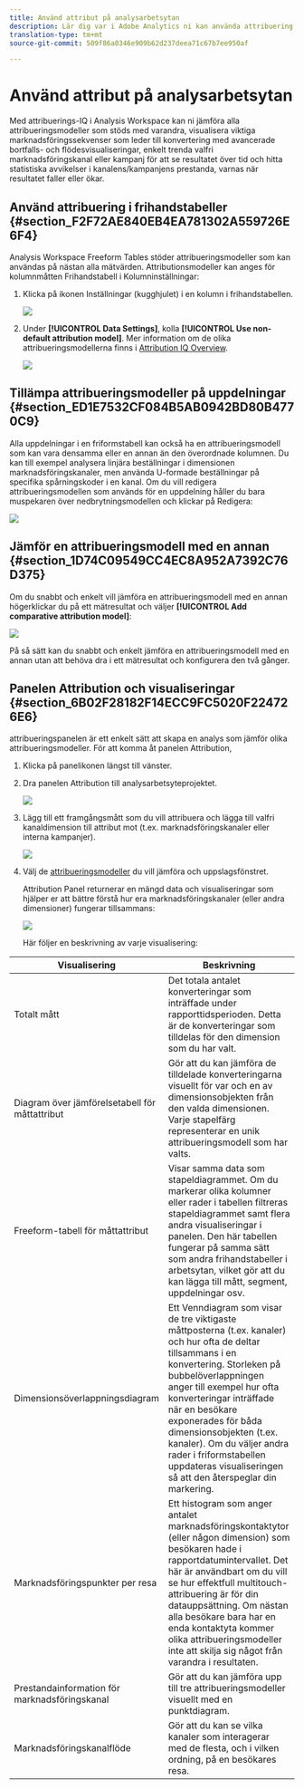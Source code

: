 ```yaml
---
title: Använd attribut på analysarbetsytan
description: Lär dig var i Adobe Analytics ni kan använda attribuering.
translation-type: tm+mt
source-git-commit: 509f86a0346e909b62d237deea71c67b7ee950af

---
```



# Använd attribut på analysarbetsytan

Med attribuerings-IQ i Analysis Workspace kan ni jämföra alla attribueringsmodeller som stöds med varandra, visualisera viktiga marknadsföringssekvenser som leder till konvertering med avancerade bortfalls- och flödesvisualiseringar, enkelt trenda valfri marknadsföringskanal eller kampanj för att se resultatet över tid och hitta statistiska avvikelser i kanalens/kampanjens prestanda, varnas när resultatet faller eller ökar.

## Använd attribuering i frihandstabeller {#section_F2F72AE840EB4EA781302A559726E6F4}

Analysis Workspace Freeform Tables stöder attribueringsmodeller som kan användas på nästan alla mätvärden. Attributionsmodeller kan anges för kolumnmåtten Frihandstabell i Kolumninställningar:

1. Klicka på ikonen Inställningar (kugghjulet) i en kolumn i frihandstabellen.

   ![](assets/Column_Settings.png)

1. Under **[!UICONTROL Data Settings]**, kolla **[!UICONTROL Use non-default attribution model]**. Mer information om de olika attribueringsmodellerna finns i [Attribution IQ Overview](attribution.md).

   ![](assets/Attribution_Model_Selection.png)

## Tillämpa attribueringsmodeller på uppdelningar {#section_ED1E7532CF084B5AB0942BD80B4770C9}

Alla uppdelningar i en friformstabell kan också ha en attribueringsmodell som kan vara densamma eller en annan än den överordnade kolumnen. Du kan till exempel analysera linjära beställningar i dimensionen marknadsföringskanaler, men använda U-formade beställningar på specifika spårningskoder i en kanal. Om du vill redigera attribueringsmodellen som används för en uppdelning håller du bara muspekaren över nedbrytningsmodellen och klickar på Redigera:

![](assets/breakdown_settings.png)

## Jämför en attribueringsmodell med en annan {#section_1D74C09549CC4EC8A952A7392C76D375}

Om du snabbt och enkelt vill jämföra en attribueringsmodell med en annan högerklickar du på ett mätresultat och väljer **[!UICONTROL Add comparative attribution model]**:

![](assets/Comparative_Attribution_Model.png)

På så sätt kan du snabbt och enkelt jämföra en attribueringsmodell med en annan utan att behöva dra i ett mätresultat och konfigurera den två gånger.

## Panelen Attribution och visualiseringar {#section_6B02F28182F14ECC9FC5020F224726E6}

attribueringspanelen är ett enkelt sätt att skapa en analys som jämför olika attribueringsmodeller. För att komma åt panelen Attribution,

1. Klicka på panelikonen längst till vänster.
1. Dra panelen Attribution till analysarbetsyteprojektet.

   ![](assets/Attribution_Panel_1.png)

1. Lägg till ett framgångsmått som du vill attribuera och lägga till valfri kanaldimension till attribut mot (t.ex. marknadsföringskanaler eller interna kampanjer).

   ![](assets/attribution_panel2.png)

1. Välj de [attribueringsmodeller](attribution.md) du vill jämföra och uppslagsfönstret.

   Attribution Panel returnerar en mängd data och visualiseringar som hjälper er att bättre förstå hur era marknadsföringskanaler (eller andra dimensioner) fungerar tillsammans:

   ![](assets/attr_panel_vizs.png)

   Här följer en beskrivning av varje visualisering:

| Visualisering | Beskrivning |
|--- |--- |
| Totalt mått | Det totala antalet konverteringar som inträffade under rapporttidsperioden. Detta är de konverteringar som tilldelas för den dimension som du har valt. |
| Diagram över jämförelsetabell för måttattribut | Gör att du kan jämföra de tilldelade konverteringarna visuellt för var och en av dimensionsobjekten från den valda dimensionen. Varje stapelfärg representerar en unik attribueringsmodell som har valts. |
| Freeform-tabell för måttattribut | Visar samma data som stapeldiagrammet. Om du markerar olika kolumner eller rader i tabellen filtreras stapeldiagrammet samt flera andra visualiseringar i panelen. Den här tabellen fungerar på samma sätt som andra frihandstabeller i arbetsytan, vilket gör att du kan lägga till mått, segment, uppdelningar osv. |
| Dimensionsöverlappningsdiagram | Ett Venndiagram som visar de tre viktigaste måttposterna (t.ex. kanaler) och hur ofta de deltar tillsammans i en konvertering. Storleken på bubbelöverlappningen anger till exempel hur ofta konverteringar inträffade när en besökare exponerades för båda dimensionsobjekten (t.ex. kanaler). Om du väljer andra rader i friformstabellen uppdateras visualiseringen så att den återspeglar din markering. |
| Marknadsföringspunkter per resa | Ett histogram som anger antalet marknadsföringskontaktytor (eller någon dimension) som besökaren hade i rapportdatumintervallet. Det här är användbart om du vill se hur effektfull multitouch-attribuering är för din datauppsättning. Om nästan alla besökare bara har en enda kontaktyta kommer olika attribueringsmodeller inte att skilja sig något från varandra i resultaten. |
| Prestandainformation för marknadsföringskanal | Gör att du kan jämföra upp till tre attribueringsmodeller visuellt med en punktdiagram. |
| Marknadsföringskanalflöde | Gör att du kan se vilka kanaler som interagerar med de flesta, och i vilken ordning, på en besökares resa. |

